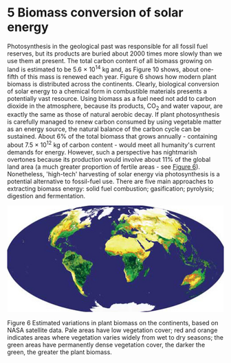 # 5 Biomass conversion of solar energy


Photosynthesis in the geological past was responsible for all fossil fuel reserves, but its products are buried about 2000 times more slowly than we use them at present. The total carbon content of all biomass growing on land is estimated to be 5.6 × 10<sup xmlns:str="http://exslt.org/strings">14</sup> kg and, as Figure 10 shows, about one-fifth of this mass is renewed each year. Figure 6 shows how modern plant biomass is distributed across the continents. Clearly, biological conversion of solar energy to a chemical form in combustible materials presents a potentially vast resource. Using biomass as a fuel need not add to carbon dioxide in the atmosphere, because its products, CO<sub xmlns:str="http://exslt.org/strings">2</sub> and water vapour, are exactly the same as those of natural aerobic decay. If plant photosynthesis is carefully managed to renew carbon consumed by using vegetable matter as an energy source, the natural balance of the carbon cycle can be sustained. About 6% of the total biomass that grows annually - containing about 7.5 × 10<sup xmlns:str="http://exslt.org/strings">12</sup> kg of carbon content - would meet all humanity's current demands for energy. However, such a perspective has nightmarish overtones because its production would involve about 11% of the global land area (a much greater proportion of fertile areas - see <a xmlns:str="http://exslt.org/strings" href="">Figure 6</a>). Nonetheless, 'high-tech' harvesting of solar energy via photosynthesis is a potential alternative to fossil-fuel use. There are five main approaches to extracting biomass energy: solid fuel combustion; gasification; pyrolysis; digestion and fermentation.


![Figure 6](images/s278_6_f015hi.jpg)


Figure 6 Estimated variations in plant biomass on the continents, based on NASA satellite data. Pale areas have low vegetation cover; red and orange indicates areas where vegetation varies widely from wet to dry seasons; the green areas have permanently dense vegetation cover, the darker the green, the greater the plant biomass.


